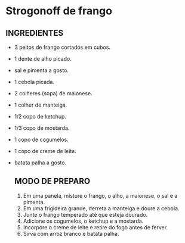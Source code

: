 # Strogonoff de frango

## 	INGREDIENTES

- 3 peitos de frango cortados em cubos.

- 1 dente de alho picado.

- sal e pimenta a gosto.

- 1 cebola picada.

- 2 colheres (sopa) de maionese.

- 1 colher de manteiga.

- 1/2  copo de ketchup.

- 1/3 copo de mostarda.

- 1 copo de cogumelos.

- 1 copo de creme de leite.

- batata palha a gosto.

  ## MODO DE PREPARO

  1. Em uma panela, misture o frango, o alho, a maionese, o sal e a pimenta.
  2. Em uma frigideira grande, derreta a manteiga e doure a cebola.
  3. Junte o frango temperado até que esteja dourado.
  4. Adicione os cogumelos, o ketchup e a mostarda.
  5. Incorpore o creme de leite e retire do fogo antes de ferver.
  6. Sirva com arroz branco e batata palha.
